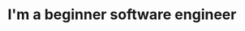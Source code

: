 <html lang="en-US">
  <head>
    <meta charset="utf8" />
    <meta name="viewport" content="width=device-width" />
    <title>Demi</title>
  </head>
  <body>
    <h1>I'm a beginner software engineer</h1>
  </body>
</html>